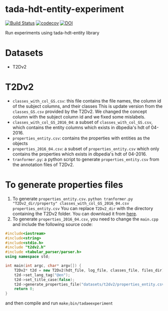 # tada-hdt-entity-experiment
[![Build Status](https://semaphoreci.com/api/v1/ahmad88me/tada-hdt-entity-experiment/branches/master/badge.svg)](https://semaphoreci.com/ahmad88me/tada-hdt-entity-experiment)
[![codecov](https://codecov.io/gh/oeg-upm/tada-hdt-entity-experiment/branch/master/graph/badge.svg)](https://codecov.io/gh/oeg-upm/tada-hdt-entity-experiment)
[![DOI](https://zenodo.org/badge/DOI/10.5281/zenodo.3732641.svg)](https://doi.org/10.5281/zenodo.3732641)


Run experiments using tada-hdt-entity library

# Datasets
* T2Dv2

# T2Dv2
* `classes_with_col_GS.csv`: this file contains the file names, the column id of the subject columns, and their classes
This is update version from the `classes_GS.csv` provided by the T2Dv2. We changed the concept column with the subject column id and we fixed some mislabels.
* `classes_with_col_GS_2016_04`: a subset of `classes_with_col_GS.csv`, which contains the entity columns which exists in dbpedia's hdt of 04-2016.
* `properties_entity.csv`: contains the properties with entities as the objects
* `properties_2016_04.csv`: a subset of `properties_entity.csv` which only contains the properties which exists in dbpedia's hdt of 04-2016.
* `tranformer.py`: a python script to generate `properties_entity.csv` from the annotation files of T2Dv2.

# To generate properties files
1. To generate `properties_entity.csv`.
`python tranformer.py "T2Dv2_dir/property" classes_with_col_GS_2016_04.csv properties_entity.csv`
You can replace `T2Dv2_dir` with the directory containing the T2Dv2 folder. You can download it from [here](http://webdatacommons.org/webtables/goldstandardV2.html).
2. To generate `properties_2016_04.csv`, you need to change the `main.cpp` and include the following source code:
```c++
#include<iostream>
#include<string>
#include<stdio.h>
#include "t2dv2.h"
#include <tabular_parser/parser.h>
using namespace std;

int main(int argc, char* argv[]) {
    T2Dv2* t2d = new T2Dv2(hdt_file, log_file, classes_file, files_dir);
    t2d->set_lang_tag("@en");
    t2d->set_title_case(false);
    t2d->generate_properties_file("datasets/t2dv2/properties_entity.csv", "datasets/t2dv2/properties_2016_04.csv");
    return 0;
}
```
and then compile and run `make;bin/tadaeexperiment`
